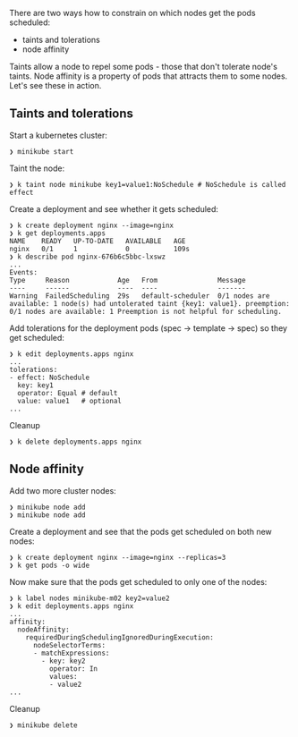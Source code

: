 There are two ways how to constrain on which nodes get the pods scheduled:

- taints and tolerations
- node affinity

Taints allow a node to repel some pods - those that don't tolerate node's taints. Node affinity is a property of pods that attracts them to some nodes. Let's see these in action.

Taints and tolerations
----------------------

Start a kubernetes cluster:

    ❯ minikube start

Taint the node:

    ❯ k taint node minikube key1=value1:NoSchedule # NoSchedule is called effect

Create a deployment and see whether it gets scheduled:

    ❯ k create deployment nginx --image=nginx
    ❯ k get deployments.apps 
    NAME    READY   UP-TO-DATE   AVAILABLE   AGE
    nginx   0/1     1            0           109s
    ❯ k describe pod nginx-676b6c5bbc-lxswz
    ...
    Events:
    Type     Reason            Age   From               Message
    ----     ------            ----  ----               -------
    Warning  FailedScheduling  29s   default-scheduler  0/1 nodes are available: 1 node(s) had untolerated taint {key1: value1}. preemption: 0/1 nodes are available: 1 Preemption is not helpful for scheduling.

Add tolerations for the deployment pods (spec -> template -> spec) so they get scheduled:

    ❯ k edit deployments.apps nginx
    ...
    tolerations:
    - effect: NoSchedule
      key: key1
      operator: Equal # default
      value: value1   # optional
    ...

Cleanup

    ❯ k delete deployments.apps nginx

Node affinity
-------------

Add two more cluster nodes:

    ❯ minikube node add
    ❯ minikube node add

Create a deployment and see that the pods get scheduled on both new nodes:

    ❯ k create deployment nginx --image=nginx --replicas=3
    ❯ k get pods -o wide

Now make sure that the pods get scheduled to only one of the nodes:

    ❯ k label nodes minikube-m02 key2=value2
    ❯ k edit deployments.apps nginx
    ...
    affinity:
      nodeAffinity:
        requiredDuringSchedulingIgnoredDuringExecution:
          nodeSelectorTerms:
          - matchExpressions:
            - key: key2
              operator: In
              values:
              - value2
    ...

Cleanup

    ❯ minikube delete